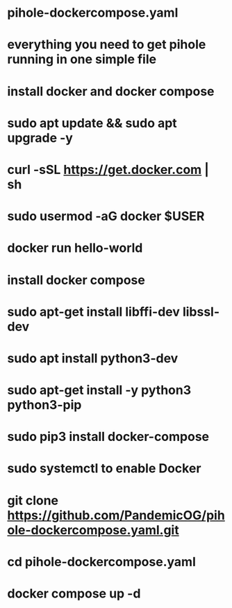 # pihole-dockercompose.yaml

# everything you need to get pihole running in one simple file

# install docker and docker compose
# sudo apt update && sudo apt upgrade -y 
# curl -sSL https://get.docker.com | sh
# sudo usermod -aG docker $USER
# docker run hello-world

# install docker compose
# sudo apt-get install libffi-dev libssl-dev
# sudo apt install python3-dev
# sudo apt-get install -y python3 python3-pip
# sudo pip3 install docker-compose
# sudo systemctl to enable Docker

# git clone https://github.com/PandemicOG/pihole-dockercompose.yaml.git
# cd pihole-dockercompose.yaml
# docker compose up -d
